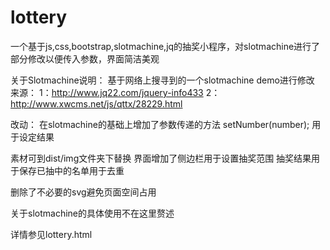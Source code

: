 lottery
=======

一个基于js,css,bootstrap,slotmachine,jq的抽奖小程序，对slotmachine进行了部分修改以便传入参数，界面简洁美观

关于Slotmachine说明：
基于网络上搜寻到的一个slotmachine demo进行修改
来源：
1：http://www.jq22.com/jquery-info433
2：http://www.xwcms.net/js/qttx/28229.html

改动：
在slotmachine的基础上增加了参数传递的方法
setNumber(number);
用于设定结果

素材可到dist/img文件夹下替换
界面增加了侧边栏用于设置抽奖范围
抽奖结果用于保存已抽中的名单用于去重

删除了不必要的svg避免页面空间占用

关于slotmachine的具体使用不在这里赘述

详情参见lottery.html
